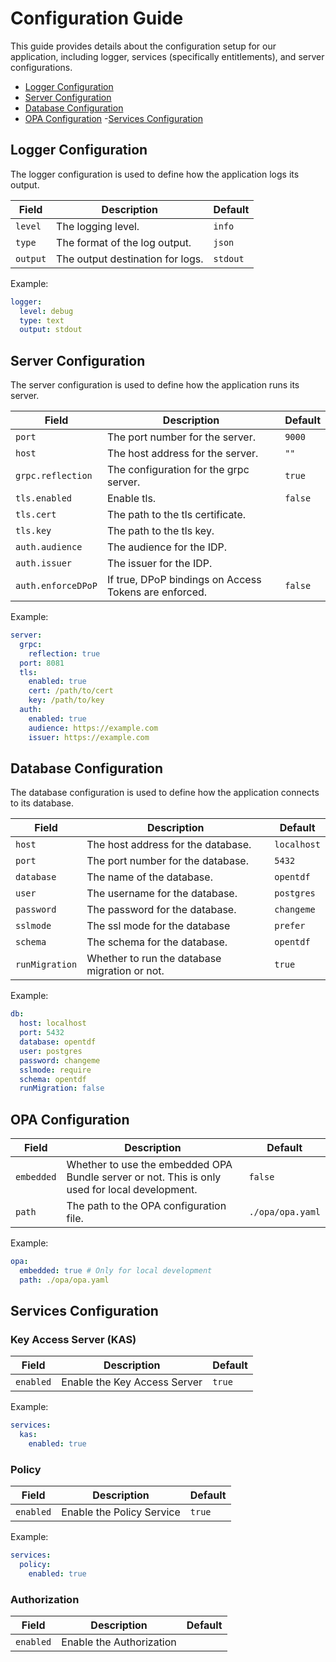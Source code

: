 # Configuration Guide

This guide provides details about the configuration setup for our application, including logger, services (specifically entitlements), and server configurations.

- [Logger Configuration](#logger-configuration)
- [Server Configuration](#server-configuration)
- [Database Configuration](#database-configuration)
- [OPA Configuration](#opa-configuration) -[Services Configuration](#services-configuration)

## Logger Configuration

The logger configuration is used to define how the application logs its output.

| Field    | Description                      | Default  |
| -------- | -------------------------------- | -------- |
| `level`  | The logging level.               | `info`   |
| `type`   | The format of the log output.    | `json`   |
| `output` | The output destination for logs. | `stdout` |

Example:

```yaml
logger:
  level: debug
  type: text
  output: stdout
```

## Server Configuration

The server configuration is used to define how the application runs its server.

| Field              | Description                                           | Default |
| ------------------ | ----------------------------------------------------- | ------- |
| `port`             | The port number for the server.                       | `9000`  |
| `host`             | The host address for the server.                      | `""`    |
| `grpc.reflection`  | The configuration for the grpc server.                | `true`  |
| `tls.enabled`      | Enable tls.                                           | `false` |
| `tls.cert`         | The path to the tls certificate.                      |         |
| `tls.key`          | The path to the tls key.                              |         |
| `auth.audience`    | The audience for the IDP.                             |         |
| `auth.issuer`      | The issuer for the IDP.                               |         |
| `auth.enforceDPoP` | If true, DPoP bindings on Access Tokens are enforced. | `false` |

Example:

```yaml
server:
  grpc:
    reflection: true
  port: 8081
  tls:
    enabled: true
    cert: /path/to/cert
    key: /path/to/key
  auth:
    enabled: true
    audience: https://example.com
    issuer: https://example.com
```

## Database Configuration

The database configuration is used to define how the application connects to its database.

| Field          | Description                                   | Default     |
| -------------- | --------------------------------------------- | ----------- |
| `host`         | The host address for the database.            | `localhost` |
| `port`         | The port number for the database.             | `5432`      |
| `database`     | The name of the database.                     | `opentdf`   |
| `user`         | The username for the database.                | `postgres`  |
| `password`     | The password for the database.                | `changeme`  |
| `sslmode`      | The ssl mode for the database                 | `prefer`    |
| `schema`       | The schema for the database.                  | `opentdf`   |
| `runMigration` | Whether to run the database migration or not. | `true`      |

Example:

```yaml
db:
  host: localhost
  port: 5432
  database: opentdf
  user: postgres
  password: changeme
  sslmode: require
  schema: opentdf
  runMigration: false
```

## OPA Configuration

| Field      | Description                                                                                    | Default          |
| ---------- | ---------------------------------------------------------------------------------------------- | ---------------- |
| `embedded` | Whether to use the embedded OPA Bundle server or not. This is only used for local development. | `false`          |
| `path`     | The path to the OPA configuration file.                                                        | `./opa/opa.yaml` |

Example:

```yaml
opa:
  embedded: true # Only for local development
  path: ./opa/opa.yaml
```

## Services Configuration

### Key Access Server (KAS)

| Field     | Description                  | Default |
| --------- | ---------------------------- | ------- |
| `enabled` | Enable the Key Access Server | `true`  |

Example:

```yaml
services:
  kas:
    enabled: true
```

### Policy

| Field     | Description               | Default |
| --------- | ------------------------- | ------- |
| `enabled` | Enable the Policy Service | `true`  |

Example:

```yaml
services:
  policy:
    enabled: true
```

### Authorization

| Field     | Description              | Default |
| --------- | ------------------------ | ------- |
| `enabled` | Enable the Authorization |
